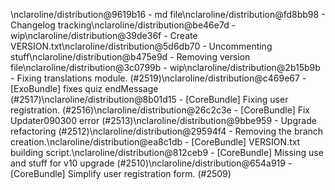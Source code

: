 \nclaroline/distribution@9619b16 - md file\nclaroline/distribution@fd8bb98 - Changelog tracking\nclaroline/distribution@be46e7d - wip\nclaroline/distribution@39de36f - Create VERSION.txt\nclaroline/distribution@5d6db70 - Uncommenting stuff\nclaroline/distribution@b475e9d - Removing version file\nclaroline/distribution@3c0799b - wip\nclaroline/distribution@2b15b9b - Fixing translations module. (#2519)\nclaroline/distribution@c469e67 - [ExoBundle] fixes quiz endMessage (#2517)\nclaroline/distribution@8b01d15 - [CoreBundle] Fixing user registration. (#2516)\nclaroline/distribution@26c2c3e - [CoreBundle] Fix Updater090300 error (#2513)\nclaroline/distribution@9bbe959 - Upgrade refactoring (#2512)\nclaroline/distribution@29594f4 - Removing the branch creation.\nclaroline/distribution@ea8c1db - [CoreBundle] VERSION.txt building script.\nclaroline/distribution@812ceb9 - [CoreBundle] Missing use and stuff for v10 upgrade (#2510)\nclaroline/distribution@654a919 - [CoreBundle] Simplify user registration form. (#2509)
